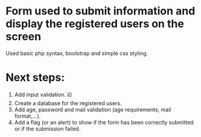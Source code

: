 # Form used to submit information and display the registered users on the screen
Used basic php syntax, bootstrap and simple css styling.

# Next steps:
1. Add input validation. ☑️
2. Create a database for the registered users.
3. Add age, password and mail validation (age requirements, mail format,...).
4. Add a flag (or an alert) to show if the form has been correctly submitted or if the submission failed.